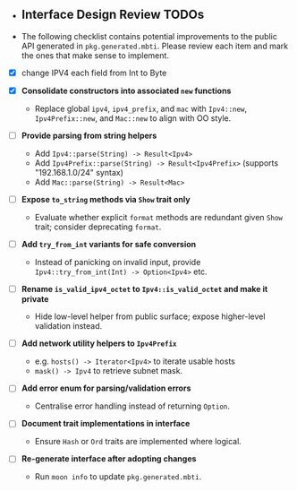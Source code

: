 - ## Interface Design Review TODOs
- The following checklist contains potential improvements to the public API generated in `pkg.generated.mbti`. Please review each item and mark the ones that make sense to implement.
- [x] change IPV4 each field from Int to Byte
- [x] **Consolidate constructors into associated `new` functions**
  - Replace global `ipv4`, `ipv4_prefix`, and `mac` with `Ipv4::new`, `Ipv4Prefix::new`, and `Mac::new` to align with OO style.

- [ ] **Provide parsing from string helpers**
  - Add `Ipv4::parse(String) -> Result<Ipv4>`
  - Add `Ipv4Prefix::parse(String) -> Result<Ipv4Prefix>` (supports "192.168.1.0/24" syntax)
  - Add `Mac::parse(String) -> Result<Mac>`

- [ ] **Expose `to_string` methods via `Show` trait only**
  - Evaluate whether explicit `format` methods are redundant given `Show` trait; consider deprecating `format`.

- [ ] **Add `try_from_int` variants for safe conversion**
  - Instead of panicking on invalid input, provide `Ipv4::try_from_int(Int) -> Option<Ipv4>` etc.

- [ ] **Rename `is_valid_ipv4_octet` to `Ipv4::is_valid_octet` and make it private**
  - Hide low-level helper from public surface; expose higher-level validation instead.

- [ ] **Add network utility helpers to `Ipv4Prefix`**
  - e.g. `hosts() -> Iterator<Ipv4>` to iterate usable hosts
  - `mask() -> Ipv4` to retrieve subnet mask.


- [ ] **Add error enum for parsing/validation errors**
  - Centralise error handling instead of returning `Option`.

- [ ] **Document trait implementations in interface**
  - Ensure `Hash` or `Ord` traits are implemented where logical.

- [ ] **Re-generate interface after adopting changes**
  - Run `moon info` to update `pkg.generated.mbti`.
